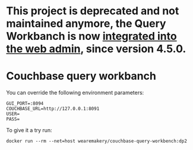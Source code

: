 # This project is deprecated and not maintained anymore, the Query Workbanch is now [integrated into the web admin](https://developer.couchbase.com/documentation/server/4.5/introduction/whats-new.html), since version 4.5.0.
# Couchbase query workbanch

You can override the following environment parameters:

```
GUI_PORT=:8094
COUCHBASE_URL=http://127.0.0.1:8091
USER=
PASS=
```

To give it a try run:

```
docker run --rm --net=host wearemakery/couchbase-query-workbench:dp2
```
